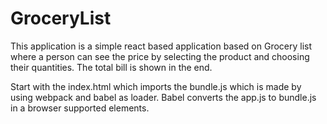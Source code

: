 # GroceryList
This application is a simple react based application based on Grocery list where a person can see the price by selecting the product  and choosing their quantities. The total bill is shown in the end.

Start with the index.html which imports the bundle.js which is made by using webpack and babel as loader. Babel converts the app.js to bundle.js in a browser supported elements.
